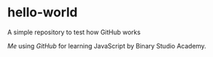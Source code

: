 # hello-world
A simple repository to test how GitHub works

*Me* using _GitHub_ for learning JavaScript by Binary Studio Academy. 
